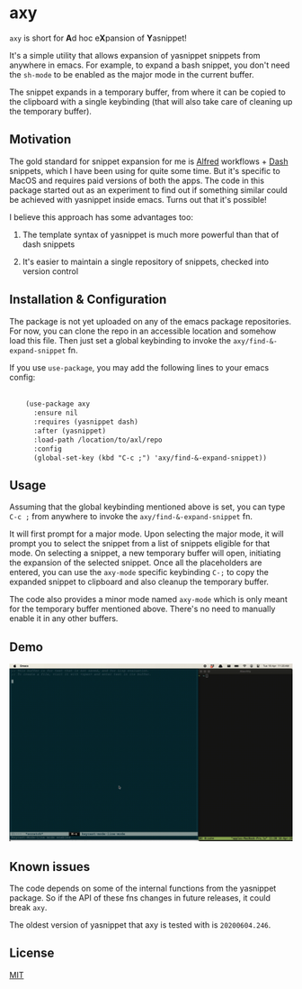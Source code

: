 axy
===

`axy` is short for **A**d hoc e**X**pansion of **Y**asnippet!

It's a simple utility that allows expansion of yasnippet snippets from
anywhere in emacs. For example, to expand a bash snippet, you don't
need the `sh-mode` to be enabled as the major mode in the current
buffer.

The snippet expands in a temporary buffer, from where it can be copied
to the clipboard with a single keybinding (that will also take care of
cleaning up the temporary buffer).


Motivation
----------

The gold standard for snippet expansion for me is
[Alfred](https://www.alfredapp.com/) workflows +
[Dash](https://kapeli.com/dash) snippets, which I have been using for
quite some time. But it's specific to MacOS and requires paid versions
of both the apps. The code in this package started out as an
experiment to find out if something similar could be achieved with
yasnippet inside emacs. Turns out that it's possible!

I believe this approach has some advantages too:

1. The template syntax of yasnippet is much more powerful than that of
   dash snippets

2. It's easier to maintain a single repository of snippets, checked
   into version control


Installation & Configuration
----------------------------

The package is not yet uploaded on any of the emacs package
repositories. For now, you can clone the repo in an accessible
location and somehow load this file. Then just set a global keybinding
to invoke the `axy/find-&-expand-snippet` fn.

If you use `use-package`, you may add the following lines to your
emacs config:

``` emacs-lisp

    (use-package axy
      :ensure nil
      :requires (yasnippet dash)
      :after (yasnippet)
      :load-path /location/to/axl/repo
      :config
      (global-set-key (kbd "C-c ;") 'axy/find-&-expand-snippet))
```


Usage
-----

Assuming that the global keybinding mentioned above is set, you can
type `C-c ;` from anywhere to invoke the `axy/find-&-expand-snippet`
fn.

It will first prompt for a major mode. Upon selecting the major mode,
it will prompt you to select the snippet from a list of snippets
eligible for that mode. On selecting a snippet, a new temporary buffer
will open, initiating the expansion of the selected snippet. Once all
the placeholders are entered, you can use the `axy-mode` specific
keybinding `C-;` to copy the expanded snippet to clipboard and also
cleanup the temporary buffer.

The code also provides a minor mode named `axy-mode` which is only
meant for the temporary buffer mentioned above. There's no need to
manually enable it in any other buffers.


Demo
----

![axy](./demo.gif?raw=true)


Known issues
------------

The code depends on some of the internal functions from the yasnippet
package. So if the API of these fns changes in future releases, it
could break `axy`.

The oldest version of yasnippet that axy is tested with is
`20200604.246`.


License
-------

[MIT](LICENSE)

